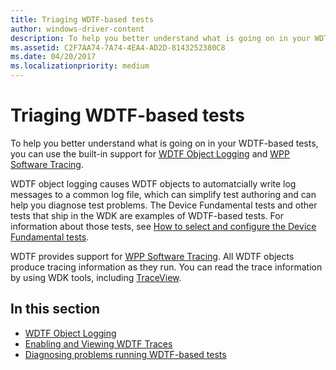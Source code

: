 ```yaml
---
title: Triaging WDTF-based tests
author: windows-driver-content
description: To help you better understand what is going on in your WDTF-based tests, you can use the built-in support for WDTF Object Logging and WPP Software Tracing.
ms.assetid: C2F7AA74-7A74-4EA4-AD2D-8143252380C8
ms.date: 04/20/2017
ms.localizationpriority: medium
---
```


# Triaging WDTF-based tests


To help you better understand what is going on in your WDTF-based tests, you can use the built-in support for [WDTF Object Logging](logging-and-tracing.md) and [WPP Software Tracing](https://msdn.microsoft.com/library/windows/hardware/ff556204).

WDTF object logging causes WDTF objects to automatcially write log messages to a common log file, which can simplify test authoring and can help you diagnose test problems. The Device Fundamental tests and other tests that ship in the WDK are examples of WDTF-based tests. For information about those tests, see [How to select and configure the Device Fundamental tests](https://msdn.microsoft.com/windows-drivers/develop/how_to_select_and_configure_the_device_fundamental_tests).

WDTF provides support for [WPP Software Tracing](https://msdn.microsoft.com/library/windows/hardware/ff556204). All WDTF objects produce tracing information as they run. You can read the trace information by using WDK tools, including [TraceView](https://msdn.microsoft.com/library/windows/hardware/ff556063).

## In this section


-   [WDTF Object Logging](logging-and-tracing.md)
-   [Enabling and Viewing WDTF Traces](viewing-wdtf-traces.md)
-   [Diagnosing problems running WDTF-based tests](diagnosing-problems-running-wdtf-based-tests.md)

 

 





